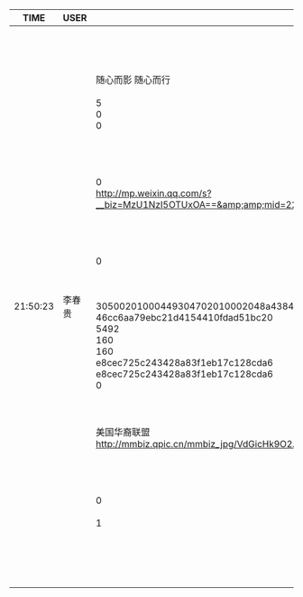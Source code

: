 TIME | USER | MESSAGE
--- | --- | ---
21:50:23 | 李春贵 | <?xml version="1.0"?><br/><msg><br/>	<appmsg appid="" sdkver="0"><br/>		<title>情人节不在于你有情人 而在于你是有情人</title><br/>		<des>随心而影 随心而行</des><br/>		<action /><br/>		<type>5</type><br/>		<showtype>0</showtype><br/>		<soundtype>0</soundtype><br/>		<mediatagname /><br/>		<messageext /><br/>		<messageaction /><br/>		<content /><br/>		<contentattr>0</contentattr><br/>		<url>http://mp.weixin.qq.com/s?__biz=MzU1NzI5OTUxOA==&amp;amp;mid=2247484694&amp;amp;idx=4&amp;amp;sn=cac0408ba6dd9f1912944f72756a0217&amp;amp;chksm=fc36a747cb412e516b5d9d035fb9f3fa236ccd0f378c4df1390938eb9be86474ebbb92f3df18&amp;amp;mpshare=1&amp;amp;scene=1&amp;amp;srcid=02150yMCprwQNDdFggTHCiVg#rd</url><br/>		<lowurl /><br/>		<dataurl /><br/>		<lowdataurl /><br/>		<appattach><br/>			<totallen>0</totallen><br/>			<attachid /><br/>			<emoticonmd5 /><br/>			<fileext /><br/>			<cdnthumburl>30500201000449304702010002048a438430020310d95f020431c1cdcb02045a84f9c70422363238393035393735344063686174726f6f6d393733375f313531383636343133350204010c00030201000400</cdnthumburl><br/>			<cdnthumbmd5>46cc6aa79ebc21d4154410fdad51bc20</cdnthumbmd5><br/>			<cdnthumblength>5492</cdnthumblength><br/>			<cdnthumbwidth>160</cdnthumbwidth><br/>			<cdnthumbheight>160</cdnthumbheight><br/>			<cdnthumbaeskey>e8cec725c243428a83f1eb17c128cda6</cdnthumbaeskey><br/>			<aeskey>e8cec725c243428a83f1eb17c128cda6</aeskey><br/>			<encryver>0</encryver><br/>		</appattach><br/>		<extinfo /><br/>		<sourceusername></sourceusername><br/>		<sourcedisplayname>美国华裔联盟</sourcedisplayname><br/>		<thumburl>http://mmbiz.qpic.cn/mmbiz_jpg/VdGicHk9O2AciaRJt4AmbWKemI803lPTwzzsWqDicGvZyyicfJ7Z816jmswib166qaSK9GrxcyDjReVkMYgWx6E5pqQ/300?wx_fmt=jpeg&amp;amp;wxfrom=1</thumburl><br/>		<md5 /><br/>		<statextstr /><br/>	</appmsg><br/>	<fromusername></fromusername><br/>	<scene>0</scene><br/>	<appinfo><br/>		<version>1</version><br/>		<appname></appname><br/>	</appinfo><br/>	<commenturl></commenturl><br/></msg><br/><br/>
